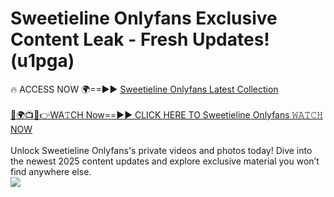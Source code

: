 # Sweetieline Onlyfans Exclusive Content Leak - Fresh Updates! (u1pga)

🔥 ACCESS NOW 🌍==►► <a href="https://tinyurl.com/kvy9nzfs" rel="nofollow">Sweetieline Onlyfans Latest Collection</a>
<br><br>
[🔴🌍📺📱👉WA𝚃CH Now==►► CLICK HERE TO Sweetieline Onlyfans 𝚆𝙰𝚃𝙲𝙷 NOW](https://tinyurl.com/kvy9nzfs)
<br><br>
Unlock Sweetieline Onlyfans's private videos and photos today! Dive into the newest 2025 content updates and explore exclusive material you won’t find anywhere else.
<br>
<a href="https://tinyurl.com/kvy9nzfs" rel="nofollow" data-target="animated-image.originalLink"><img src="https://camo.githubusercontent.com/8a4f000d20f83aca3bf7ec5f350d767afa0574a8a352519fd8cfa583a6f93a33/68747470733a2f2f692e696d6775722e636f6d2f644a486b345a712e676966" data-canonical-src="https://i.imgur.com/dJHk4Zq.gif" style="max-width: 100%; display: inline-block;" data-target="animated-image.originalImage"></a>
<br>
